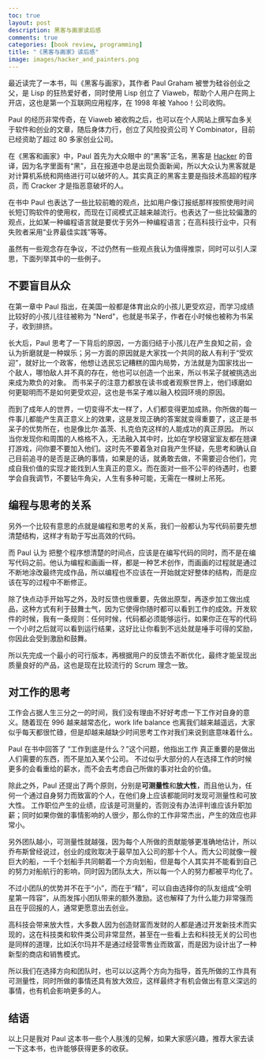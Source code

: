 ```yaml
---
toc: true
layout: post
description: 黑客与画家读后感
comments: true
categories: [book review, programming]
title: "《黑客与画家》读后感"
image: images/hacker_and_painters.png
---
```


最近读完了一本书，叫《黑客与画家》，其作者 Paul Graham 被誉为硅谷创业之父，是 Lisp 的狂热爱好者，同时使用 Lisp 创立了 Viaweb，帮助个人用户在网上开店，这也是第一个互联网应用程序，在 1998 年被 Yahoo！公司收购。

Paul 的经历非常传奇，在 Viaweb 被收购之后，也可以在个人网站上撰写血多关于软件和创业的文章，随后身体力行，创立了风险投资公司 Y Combinator，目前已经资助了超过 80 多家创业公司。

在《黑客和画家》中，Paul 首先为大众眼中 的“黑客”正名，黑客是 [Hacker](https://zh.wikipedia.org/wiki/%E9%BB%91%E5%AE%A2) 的音译，因为名字里面有“黑”，且在报道中总是出现负面新闻，所以大众认为黑客就是对计算机系统和网络进行可以破坏的人。其实真正的黑客主要是指技术高超的程序员，而 Cracker 才是指恶意破坏的人。

在书中 Paul 也表达了一些比较前瞻的观点，比如用户像订报纸那样按照使用时间长短订购软件的使用权，而现在订阅模式正越来越流行。也表达了一些比较偏激的观点，比如某一种编程语言就是要优于另外一种编程语言；在高科技行业中，只有失败者采用“业界最佳实践”等等。

虽然有一些观念存在争议，不过仍然有一些观点我认为值得推崇，同时可以引人深思，下面列举其中的一些例子。

## 不要盲目从众

在第一章中 Paul 指出，在美国一般都是体育出众的小孩儿更受欢迎，而学习成绩比较好的小孩儿往往被称为 "Nerd"，也就是书呆子，作者在小时候也被称为书呆子，收到排挤。

长大后，Paul 思考了一下背后的原因，一方面归结于小孩儿在产生良知之前，会认为折磨就是一种娱乐；另一方面的原因就是大家找一个共同的敌人有利于“受欢迎”，就好比一个政客，他想让选民忘记糟糕的国内局势，方法就是为国家找出一个敌人，哪怕敌人并不真的存在，他也可以创造一个出来，所以书呆子就被挑选出来成为欺负的对象。
而书呆子的注意力都放在读书或者观察世界上，他们琢磨如何更聪明而不是如何更受欢迎，这也是书呆子难以融入校园环境的原因。

而到了成年人的世界，一切变得不太一样了，人们都变得更加成熟，你所做的每一件事儿都能产生真正意义上的效果，这是发现正确的答案就变得重要了，这正是书呆子的优势所在，也是像比尔·盖茨、扎克伯克这样的人能成功的真正原因。
所以当你发现你和周围的人格格不入，无法融入其中时，比如在学校寝室室友都在翘课打游戏，问你要不要加入他们。这时先不要着急对自我产生怀疑，先思考和确认自己目前追寻的是否是正确的事情，如果是的话，就勇敢去做，不需要迎合他们，完成自我价值的实现才能找到人生真正的意义。而在面对一些不公平的待遇时，也要学会自我调节，不要钻牛角尖，人生有多种可能，无需在一棵树上吊死。

## 编程与思考的关系

另外一个比较有意思的点就是编程和思考的关系，我们一般都认为写代码前要先想清楚结构，这样才有助于写出高效的代码。

而 Paul 认为 把整个程序想清楚的时间点，应该是在编写代码的同时，而不是在编写代码之前。他认为编程和画画一样，都是一种艺术创作，而画画的过程就是通过不断地涂改最终完成作品，所以编程也不应该在一开始就定好整体的结构，而是应该在写的过程中不断修正。

除了快点动手开始写之外，及时反馈也很重要，先做出原型，再逐步加工做出成品，这种方式有利于鼓舞士气，因为它使得你随时都可以看到工作的成效。开发软件的时候，我有一条规则：任何时候，代码都必须能够运行。如果你正在写的代码一个小时之后就可以看到运行结果，这好比让你看到不远处就是唾手可得的奖励，你因此会受到激励和鼓舞。

所以先完成一个最小的可行版本，再根据用户的反馈去不断优化，最终才能呈现出质量良好的产品，这也是现在比较流行的 Scrum 理念一致。

## 对工作的思考

工作会占据人生三分之一的时间，我们没有理由不好好考虑一下工作对自身的意义。随着现在 996 越来越常态化，work life balance 也离我们越来越遥远，大家似乎每天都很忙碌，但是却越来越缺少时间思考工作对我们来说到底意味着什么。

Paul 在书中回答了 “工作到底是什么？”这个问题，他指出工作 真正重要的是做出人们需要的东西，而不是加入某个公司。 不过似乎大部分的人在选择工作的时候更多的会看重给的薪水，而不会去考虑自己所做的事对社会的价值。

除此之外，Paul 还提出了两个原则，分别是**可测量性**和**放大性**，而且他认为，任何一个通过自身努力而致富的个人，在他们身上应该都能同时发现可测量性和可放大性。
工作职位产生的业绩，应该是可测量的，否则没有办法评判谁应该升职加薪；同时如果你做的事情影响的人很少，那么你的工作非常杰出，产生的效应也非常小。

另外团队越小，可测量性就越强，因为每个人所做的贡献能够更准确地估计，所以乔布斯曾经说过，创业的成败取决于最早加入公司的那十个人。而大公司就像一艘巨大的船，一千个划船手共同朝着一个方向划船，但是每个人其实并不能看到自己的努力对船航行的影响，同时因为团队太大，所以每一个人的努力都被平均化了。

不过小团队的优势并不在于“小”，而在于“精”，可以自由选择你的队友组成“全明星第一阵容”，从而发挥小团队带来的额外激励。这也解释了为什么能力非常强而且在乎回报的人，通常更愿意出去创业。

高科技会带来放大性，大多数人因为创造财富而发财的人都是通过开发新技术而实现的，这在科技类和软件类公司非常显然，甚至在一些看上去和科技无关的公司也是同样的道理，比如沃尔玛并不是通过经营零售业而致富，而是因为设计出了一种新型的商店和销售模式。

所以我们在选择方向和团队时，也可以以这两个方向为指导，首先所做的工作具有可测量性，同时所做的事情还具有放大效应，这样最终才有机会做出有意义深远的事情，也有机会影响更多的人。

## 结语

以上只是我对 Paul 这本书一些个人肤浅的见解，如果大家感兴趣，推荐大家去读一下这本书，也许能够获得更多的收获。

